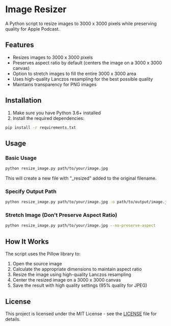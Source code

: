 # Image Resizer

A Python script to resize images to 3000 x 3000 pixels while preserving quality for Apple Podcast.

## Features

- Resizes images to 3000 x 3000 pixels
- Preserves aspect ratio by default (centers the image on a 3000 x 3000 canvas)
- Option to stretch images to fill the entire 3000 x 3000 area
- Uses high-quality Lanczos resampling for the best possible quality
- Maintains transparency for PNG images

## Installation

1. Make sure you have Python 3.6+ installed
2. Install the required dependencies:

```bash
pip install -r requirements.txt
```

## Usage

### Basic Usage

```bash
python resize_image.py path/to/your/image.jpg
```

This will create a new file with "_resized" added to the original filename.

### Specify Output Path

```bash
python resize_image.py path/to/your/image.jpg -o path/to/output/image.jpg
```

### Stretch Image (Don't Preserve Aspect Ratio)

```bash
python resize_image.py path/to/your/image.jpg --no-preserve-aspect
```

## How It Works

The script uses the Pillow library to:
1. Open the source image
2. Calculate the appropriate dimensions to maintain aspect ratio
3. Resize the image using high-quality Lanczos resampling
4. Center the resized image on a 3000 x 3000 canvas
5. Save the result with high quality settings (95% quality for JPEG)

## License

This project is licensed under the MIT License - see the [LICENSE](LICENSE) file for details.
